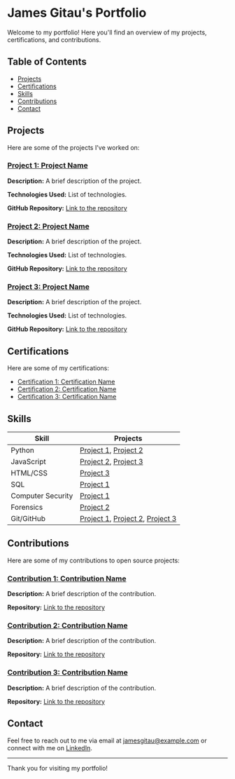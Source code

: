 # James Gitau's Portfolio

Welcome to my portfolio! Here you'll find an overview of my projects, certifications, and contributions.

## Table of Contents

- [Projects](#projects)
- [Certifications](#certifications)
- [Skills](#skills)
- [Contributions](#contributions)
- [Contact](#contact)

## Projects

Here are some of the projects I've worked on:

### [Project 1: Project Name](projects/project1)
**Description:** A brief description of the project.

**Technologies Used:** List of technologies.

**GitHub Repository:** [Link to the repository](https://github.com/username/project1)

### [Project 2: Project Name](projects/project2)
**Description:** A brief description of the project.

**Technologies Used:** List of technologies.

**GitHub Repository:** [Link to the repository](https://github.com/username/project2)

### [Project 3: Project Name](projects/project3)
**Description:** A brief description of the project.

**Technologies Used:** List of technologies.

**GitHub Repository:** [Link to the repository](https://github.com/username/project3)

## Certifications

Here are some of my certifications:

- [Certification 1: Certification Name](certifications/certification1.pdf)
- [Certification 2: Certification Name](certifications/certification2.pdf)
- [Certification 3: Certification Name](certifications/certification3.pdf)

## Skills

| Skill                | Projects                                                   |
|----------------------|------------------------------------------------------------|
| Python               | [Project 1](projects/project1), [Project 2](projects/project2) |
| JavaScript           | [Project 2](projects/project2), [Project 3](projects/project3) |
| HTML/CSS             | [Project 3](projects/project3)                             |
| SQL                  | [Project 1](projects/project1)                             |
| Computer Security    | [Project 1](projects/project1)                             |
| Forensics            | [Project 2](projects/project2)                             |
| Git/GitHub           | [Project 1](projects/project1), [Project 2](projects/project2), [Project 3](projects/project3) |

## Contributions

Here are some of my contributions to open source projects:

### [Contribution 1: Contribution Name](contributions/contribution1.md)
**Description:** A brief description of the contribution.

**Repository:** [Link to the repository](https://github.com/username/repo)

### [Contribution 2: Contribution Name](contributions/contribution2.md)
**Description:** A brief description of the contribution.

**Repository:** [Link to the repository](https://github.com/username/repo)

### [Contribution 3: Contribution Name](contributions/contribution3.md)
**Description:** A brief description of the contribution.

**Repository:** [Link to the repository](https://github.com/username/repo)

## Contact

Feel free to reach out to me via email at [jamesgitau@example.com](mailto:jamesgitau@example.com) or connect with me on [LinkedIn](https://www.linkedin.com/in/jamesgitau).

---

Thank you for visiting my portfolio!
